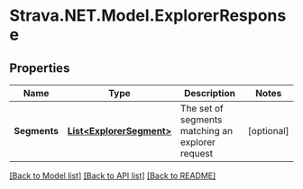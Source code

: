 # Strava.NET.Model.ExplorerResponse
## Properties

Name | Type | Description | Notes
------------ | ------------- | ------------- | -------------
**Segments** | [**List&lt;ExplorerSegment&gt;**](ExplorerSegment.md) | The set of segments matching an explorer request | [optional] 

[[Back to Model list]](../README.md#documentation-for-models) [[Back to API list]](../README.md#documentation-for-api-endpoints) [[Back to README]](../README.md)


